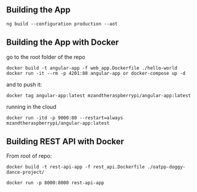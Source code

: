 ## Building the App

`ng build --configuration production --aot`  

## Building the App with Docker

go to the root folder of the repo  

```
docker build -t angular-app -f web_app.Dockerfile ./hello-world
docker run -it --rm -p 4201:80 angular-app or docker-compose up -d
```  

and to push it:  

```
docker tag angular-app:latest mzandtheraspberrypi/angular-app:latest
```

running in the cloud

```
docker run -itd -p 9000:80 --restart=always mzandtheraspberrypi/angular-app:latest
```

## Building REST API with Docker

From root of repo:

```
docker build -t rest-api-app -f rest_api.Dockerfile ./oatpp-doggy-dance-project/
```

```
docker run -p 8000:8000 rest-api-app
```
